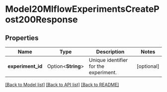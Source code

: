 # Model20MlflowExperimentsCreatePost200Response

## Properties

Name | Type | Description | Notes
------------ | ------------- | ------------- | -------------
**experiment_id** | Option<**String**> | Unique identifier for the experiment. | [optional]

[[Back to Model list]](../README.md#documentation-for-models) [[Back to API list]](../README.md#documentation-for-api-endpoints) [[Back to README]](../README.md)


